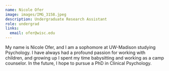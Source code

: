 ```yaml
---
name: Nicole Ofer
image: images/IMG_3158.jpeg
description: Undergraduate Research Assistant
role: undergrad
links:
  email: ofer@wisc.edu
---
```


My name is Nicole Ofer, and I am a sophomore at UW-Madison studying Psychology. I have always had a profound passion for working with children, and growing up I spent my time babysitting and working as a camp counselor. In the future, I hope to pursue a PhD in Clinical Psychology.
